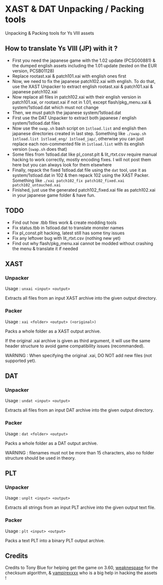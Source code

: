 # XAST & DAT Unpacking / Packing tools

Unpacking & Packing tools for Ys VIII assets


## How to translate Ys VIII (JP) with it ?

- First you need the japanese game with the 1.02 update (PCSG00881) & the dumped english assets including the 1.01 update (tested on the EUR version, PCSB01128)
- Replace rootast.xai & patch101.xai with english ones first
- Now, we need to fix the japanese patch102.xai with english.
To do that, use the XAST Unpacker to extract english rootast.xai & patch101.xai & japanese patch102.xai
- Now replace all files in patch102.xai with their english version in patch101.xai, or rootast.xai if not in 1.01, except flash/pkg_menu.xai & system/1stload.dat which must not change
- Then, we must patch the japanese system/1stload.dat
- First use the DAT Unpacker to extract both japanese / english system/1stload.dat files
- Now use the `swap.sh` bash script on `1stload.list` and english then japanese directories created in last step.
Something like `./swap.sh 1stload.list 1stload_eng/ 1stload_jap/`, otherwise you can just replace each non-commented file in `1stload.list` with its english version (`swap.sh` does that)
- Some files from 1stload.dat like pl_const.plt & lit_rtxt.csv require manual hacking to work correctly, mostly encoding fixes.
I will not post them here but you can always look for them elsewhere
- Finally, repack the fixed 1stload.dat file using the `dat` tool, use it as system/1stload.dat in 102 & then repack 102 using the XAST Packer.
Something like `./xai patch102_fix patch102_fixed.xai patch102_untouched.xai`
- Finished, just use the generated patch102_fixed.xai file as patch102.xai in your japanese game folder & have fun.

## TODO

- Find out how .tbb files work & create modding tools
- Fix status.tbb in 1stload.dat to translate monster names
- Fix pl_const.plt hacking, latest still has some tiny issues
- Fix any leftover bug with lit_rtxt.csv (nothing new yet)
- Find out why flash/pkg_menu.xai cannot be modded without crashing the menu & translate it if needed


## XAST
### Unpacker

Usage : `unxai <input> <output>`

Extracts all files from an input XAST archive into the given output directory.


### Packer

Usage : `xai <folder> <output> (<original>)`

Packs a whole folder as a XAST output archive.

If the original .xai archive is given as third argument,
it will use the same header structure to avoid game compatibility issues (recommanded).

WARNING : When specifying the original .xai, DO NOT add new files (not supported yet).


## DAT
### Unpacker

Usage : `undat <input> <output>`

Extracts all files from an input DAT archive into the given output directory.


### Packer

Usage : `dat <folder> <output>`

Packs a whole folder as a DAT output archive.

WARNING : filenames must not be more than 15 characters, also no folder structure should be used in theory.

## PLT
### Unpacker

Usage : `unplt <input> <output>`

Extracts all strings from an input PLT archive into the given output text file.


### Packer

Usage : `plt <input> <output>`

Packs a text PLT into a binary PLT output archive.

## Credits

Credits to Tony Blue for helping get the game on 3.60, [weaknespase](https://github.com/weaknespase) for the checksum algorithm, & [vampirexxxx](https://github.com/vampirexxxx) who is a big help in hacking the assets !
